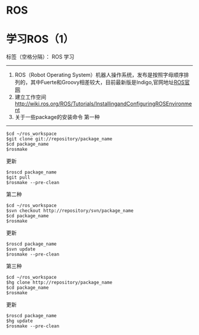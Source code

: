 ROS
===
# 学习ROS（1）

标签（空格分隔）： ROS 学习

---

 1. ROS（Robot Operating System）机器人操作系统，发布是按照字母顺序排列的，其中Fuerte和Groovy相差较大，目前最新版是Indigo,官网地址[ROS官网][1]
 2. 建立工作空间
 http://wiki.ros.org/ROS/Tutorials/InstallingandConfiguringROSEnvironment
 3. 关于一些package的安装命令
 第一种
---
    $cd ~/ros_workspace
    $git clone git://repository/package_name
    $cd package_name
    $rosmake

 更新

    $roscd package_name
    $git pull
    $rosmake --pre-clean

第二种

    $cd ~/ros_workspace
    $svn checkout http://repository/svn/package_name
    $cd package_name
    $rosmake

更新

    $roscd package_name
    $svn update
    $rosmake --pre-clean

第三种

    $cd ~/ros_workspace
    $hg clone http://repository/package_name
    $cd package_name
    $rosmake

更新

    $roscd package_name
    $hg update
    $rosmake --pre-clean

  [1]: http://www.ros.org/
